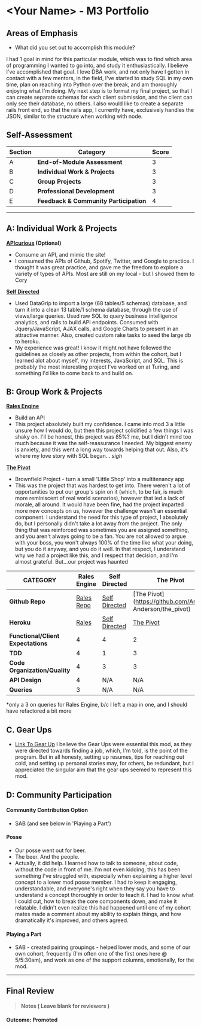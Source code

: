 # \<Your Name> - M3 Portfolio

## Areas of Emphasis

* What did you set out to accomplish this module?

I had 1 goal in mind for this particular module, which was to find which area of programming I wanted to go into, and study it enthusiastically.  I believe I've accomplished that goal.  I love DBA work, and not only have I gotten in contact with a few mentors, in the field, I've started to study SQL in my own time, plan on reaching into Python over the break, and am thoroughly enjoying what I'm doing.
My next step is to format my final project, so that I can create separate schemas for each client submission, and the client can only see their database, no others.  I also would like to create a separate rails front end, so that the rails app,  I currently have, exclusively handles the JSON, similar to the structure when working with node.

## Self-Assessment

| Section | Category | Score |
| --- | ----- | --- |
| A | **End-of-Module Assessment** | 3 |
| B | **Individual Work & Projects** | 3 |
| C | **Group Projects** | 3 |
| D | **Professional Development** | 3 |
| E | **Feedback & Community Participation** | 4 |

-----------------------

## A: Individual Work & Projects

 **[APIcurious]() (Optional)**
* Consume an API, and mimic the site!
* I consumed the APIs of Github, Spotify, Twitter, and Google to practice.  I thought it was great practice, and gave me the freedom to explore a variety of types of APIs.  Most are still on my local - but I showed them to Cory

 **[Self Directed](https://github.com/sidewinder2020/Bike_Redux)**
* Used DataGrip to import a large (68 tables/5 schemas) database, and turn it into a clean 13 table/1 schema database, through the use of views/large queries.  Used raw SQL to query business intelligence analytics, and rails to build API endpoints.  Consumed with Jquery/JavaScript, AJAX calls, and Google Charts to present in an attractive manner.  Also, created custom rake tasks to seed the large db to heroku.
* My experience was great! I know it might not have followed the guidelines as closely as other projects, from within the cohort, but I learned alot about myself, my interests, JavaScript, and SQL.  This is probably the most interesting project I've worked on at Turing, and something I'd like to come back to and build on.  

## B: Group Work & Projects

 **[Rales Engine](https://github.com/sidewinder2020/rales_engine)**
* Build an API
* This project absolutely built my confidence.  I came into mod 3 a little unsure how I would do, but then this project solidified a few things I was shaky on.  I'll be honest, this project was 85%? me, but I didn't mind too much because it was the self-reassurance I needed.  My biggest enemy is anxiety, and this went a long way towards helping that out. Also, it's where my love story with SQL began... *sigh*

 **[The Pivot](http://backend.turing.io/module3/projects/the_pivot)**
* Brownfield Project - turn a small 'Little Shop' into a multitenancy app
* This was the project that was hardest to get into.  There weren't a lot of opportunities to put our group's spin on it (which, to be fair, is much more reminiscent of real world scenarios), however that led a lack of morale, all around.  It would have been fine, had the project imparted more new concepts on us, however the challenge wasn't an essential component.  I understand the need for this type of project, I absolutely do, but I personally didn't take a lot away from the project.  The only thing that was reinforced was sometimes you are assigned something, and you aren't always going to be a fan.  You are not allowed to argue with your boss, you won't always 100% of the time like what your doing, but you do it anyway, and you do it well.  In that respect, I understand why we had a project like this, and I respect that decision, and I'm almost grateful.  But...our project was haunted

| CATEGORY | Rales Engine | Self Directed | The Pivot |
| --- | --- | --- | --- |
| **Github Repo** | [Rales Repo](https://github.com/sidewinder2020/rales_engine) | [Self Directed](https://github.com/sidewinder2020/Bike_Redux) | [The Pivot](https://github.com/Aram- Anderson/the_pivot) |
| **Heroku** | [Rales](https://) | [Self Directed](https://) | [The Pivot](https://) |
| **Functional/Client Expectations** | 4 | 4 | 2 |
| **TDD** | 4 | 1 | 3 |
| **Code Organization/Quality** | 4 | 3 | 3 |
| **API Design** | 4 | N/A | N/A |
| **Queries** | 3 | N/A | N/A |
*only a 3 on queries for Rales Engine, b/c I left a map in one, and I should have refactored a bit more

## C. **Gear Ups**

* [Link To Gear Up]()
I believe the Gear Ups were essential this mod, as they were directed towards finding a job, which, I'm told, is the point of the program.  But in all honesty, setting up resumes, tips for reaching out cold, and setting up personal stories may, for others, be redundant, but I appreciated the singular aim that the gear ups seemed to represent this mod.

## D: Community Participation

#### **Community Contribution Option**
 * SAB (and see below in 'Playing a Part')

#### **Posse**
  * Our posse went out for beer.
  * The beer.  And the people.
  * Actually, it did help.  I learned how to talk to someone, about code, without the code in front of me.  I'm not even kidding, this has been something I've struggled with, especially when explaining a higher level concept to a lower mod posse member.  I had to keep it engaging, understandable, and everyone's right when they say you have to understand a concept thoroughly in order to teach it.  I had to know what I could cut, how to break the core components down, and make it relatable.  I didn't even realize this had happened until one of my cohort mates made a comment about my ability to explain things, and how dramatically it's improved, and others agreed.

#### **Playing a Part**

* SAB - created pairing groupings - helped lower mods, and some of our own cohort, frequently (I'm often one of the first ones here @ 5/5:30am), and work as one of the support columns, emotionally, for the mod.

------------------

## Final Review

> #### Notes ( Leave blank for reviewers )

#### Outcome: Promoted
